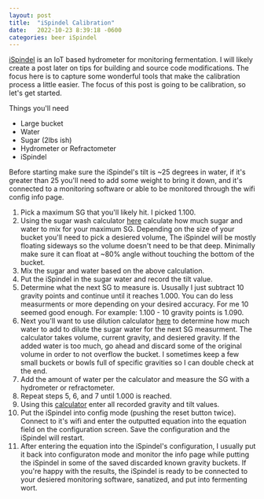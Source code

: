 ```yaml
---
layout: post
title:  "iSpindel Calibration"
date:   2022-10-23 8:39:18 -0600
categories: beer iSpindel
---
```

[iSpindel](http://ispindel.de) is an IoT based hydrometer for monitoring fermentation. I will likely create a post later on tips for building and source code modifications. The focus here is to capture some wonderful tools that make the calibration process a little easier. The focus of this post is going to be calibration, so let's get started.

Things you'll need
* Large bucket
* Water
* Sugar (2lbs ish)
* Hydrometer or Refractometer
* iSpindel

Before starting make sure the iSpindel's tilt is ~25 degrees in water, if it's greater than 25 you'll need to add some weight to bring it down, and it's connected to a monitoring software or able to be monitored through the wifi config info page.

1. Pick a maximum SG that you'll likely hit. I picked 1.100. 
2. Using the sugar wash calculator [here](https://chasethecraft.com/calculators) calculate how much sugar and water to mix for your maximum SG. Depending on the size of your bucket you'll need to pick a desiered volume, The iSpindel will be mostly floating sideways so the volume doesn't need to be that deep. Minimally make sure it can float at ~80% angle without touching the bottom of the bucket. 
3. Mix the sugar and water based on the above calculation.
4. Put the iSpindel in the sugar water and record the tilt value.
5. Determine what the next SG to measure is. Ususally I just subtract 10 gravity points and continue until it reaches 1.000. You can do less measurments or more depending on your desired accuracy. For me 10 seemed good enough. For example: 1.100 - 10 gravity points is 1.090.  
6. Next you'll want to use dilution calculator [here](https://www.brewersfriend.com/dilution-and-boiloff-gravity-calculator/) to determine how much water to add to dilute the sugar water for the next SG measurment. The calculator takes volume, current gravity, and desiered gravity. If the added water is too much, go ahead and discard some of the original volume in order to not overflow the bucket. I sometimes keep a few small buckets or bowls full of specific gravities so I can double check at the end.
7. Add the amount of water per the calculator and measure the SG with a hydrometer or refractometer. 
8. Repeat steps 5, 6, and 7 until 1.000 is reached.
9. Using this [calculator](https://www.ispindel.de/tools/calibration/calibration.htm) enter all recorded gravity and tilt values.
10. Put the iSpindel into config mode (pushing the reset button twice). Connect to it's wifi and enter the outputted equation into the equation field on the configuration screen. Save the configuration and the iSpindel will restart.
11. After entering the equation into the iSpindel's configuration, I usually put it back into configuraton mode and monitor the info page while putting the iSpindel in some of the saved discarded known gravity buckets. If you're happy with the results, the iSpindel is ready to be connected to your desiered monitoring software, sanatized, and put into fermenting wort.
